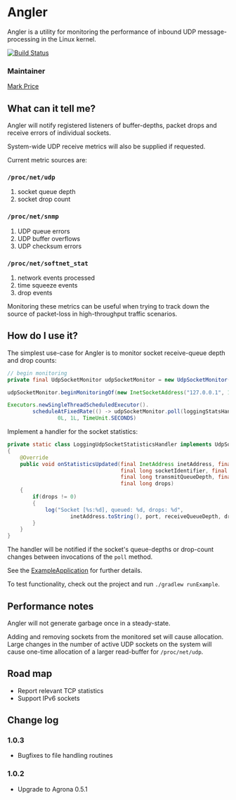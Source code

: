 # Angler

Angler is a utility for monitoring the performance of inbound UDP message-processing in the Linux kernel.

[![Build Status](https://travis-ci.org/LMAX-Exchange/angler.svg)](https://travis-ci.org/LMAX-Exchange/angler)

### Maintainer

[Mark Price](https://github.com/epickrram)


## What can it tell me?

Angler will notify registered listeners of buffer-depths, packet drops and receive errors of individual sockets.

System-wide UDP receive metrics will also be supplied if requested.


Current metric sources are:

### `/proc/net/udp`

1.   socket queue depth
2.   socket drop count

### `/proc/net/snmp`

1.   UDP queue errors
2.   UDP buffer overflows
3.   UDP checksum errors

### `/proc/net/softnet_stat`

1.   network events processed
2.   time squeeze events
3.   drop events


Monitoring these metrics can be useful when trying to track down the source of packet-loss in
high-throughput traffic scenarios.


## How do I use it?

The simplest use-case for Angler is to monitor socket receive-queue depth and drop counts:

```java
// begin monitoring
private final UdpSocketMonitor udpSocketMonitor = new UdpSocketMonitor(monitoringCallback);

udpSocketMonitor.beginMonitoringOf(new InetSocketAddress("127.0.0.1", 19889));

Executors.newSingleThreadScheduledExecutor().
        scheduleAtFixedRate(() -> udpSocketMonitor.poll(loggingStatsHandler),
                0L, 1L, TimeUnit.SECONDS)
```

Implement a handler for the socket statistics:

```java
private static class LoggingUdpSocketStatisticsHandler implements UdpSocketStatisticsHandler
{
    @Override
    public void onStatisticsUpdated(final InetAddress inetAddress, final int port,
                                    final long socketIdentifier, final long inode,
                                    final long transmitQueueDepth, final long receiveQueueDepth,
                                    final long drops)
    {
        if(drops != 0)
        {
            log("Socket [%s:%d], queued: %d, drops: %d",
                    inetAddress.toString(), port, receiveQueueDepth, drops);
        }
    }
}
```

The handler will be notified if the socket's queue-depths or drop-count changes between invocations of the `poll` method.


See the
[ExampleApplication](https://github.com/epickrram/angler/blob/master/src/test/java/com/lmax/angler/monitoring/network/monitor/example/ExampleApplication.java)
for further details.


To test functionality, check out the project and run `./gradlew runExample`.


## Performance notes

Angler will not generate garbage once in a steady-state.

Adding and removing sockets from the monitored set will cause allocation.
Large changes in the number of active UDP sockets on the system will cause one-time allocation of a larger read-buffer for `/proc/net/udp`.


## Road map

*   Report relevant TCP statistics
*   Support IPv6 sockets


## Change log

### 1.0.3

   * Bugfixes to file handling routines


### 1.0.2

   * Upgrade to Agrona 0.5.1
